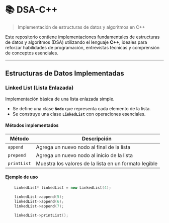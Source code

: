 # 📚 DSA-C++

> Implementación de estructuras de datos y algoritmos en C++

Este repositorio contiene implementaciones fundamentales de estructuras de datos y algoritmos (DSA) utilizando el lenguaje **C++**, ideales para reforzar habilidades de programación, entrevistas técnicas y comprensión de conceptos esenciales.

---

## Estructuras de Datos Implementadas

### Linked List (Lista Enlazada)

Implementación básica de una lista enlazada simple.

- Se define una clase **`Node`** que representa cada elemento de la lista.
- Se construye una clase **`LinkedList`** con operaciones esenciales.

#### Métodos implementados

| Método      | Descripción                                                  |
|-------------|--------------------------------------------------------------|
| `append`    | Agrega un nuevo nodo al final de la lista                    |
| `prepend`   | Agrega un nuevo nodo al inicio de la lista                   |
| `printList` | Muestra los valores de la lista en un formato legible        |

#### Ejemplo de uso

```cpp
    LinkedList* linkedList = new LinkedList(4);

    linkedList->append(5);
    linkedList->append(6);
    linkedList->append(7);

    linkedList->printList();
```
